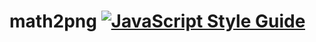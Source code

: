 # math2png [![JavaScript Style Guide](https://img.shields.io/badge/code_style-standard-brightgreen.svg)](https://standardjs.com)
